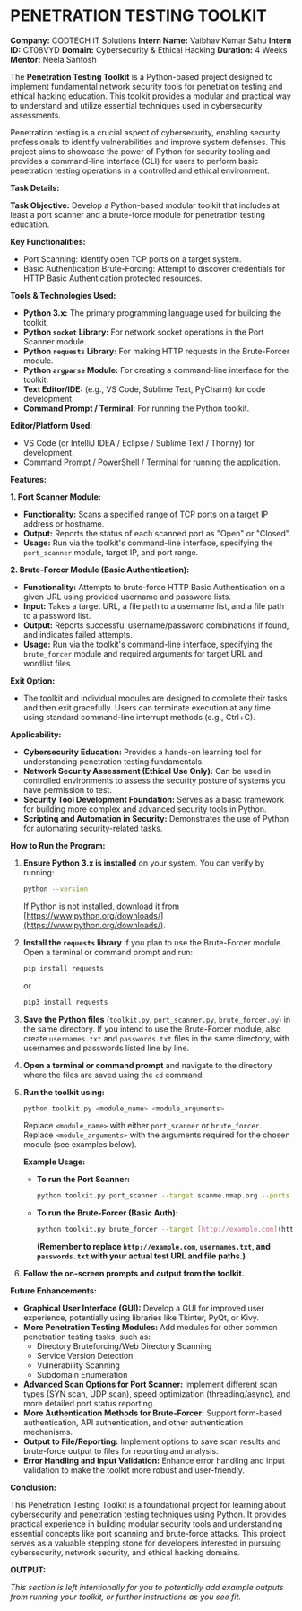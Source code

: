 # PENETRATION TESTING TOOLKIT

**Company:** CODTECH IT Solutions
**Intern Name:** Vaibhav Kumar Sahu
**Intern ID:** CT08VYD
**Domain:** Cybersecurity & Ethical Hacking
**Duration:** 4 Weeks
**Mentor:** Neela Santosh

The **Penetration Testing Toolkit** is a Python-based project designed to implement fundamental network security tools for penetration testing and ethical hacking education. This toolkit provides a modular and practical way to understand and utilize essential techniques used in cybersecurity assessments.

Penetration testing is a crucial aspect of cybersecurity, enabling security professionals to identify vulnerabilities and improve system defenses. This project aims to showcase the power of Python for security tooling and provides a command-line interface (CLI) for users to perform basic penetration testing operations in a controlled and ethical environment.

**Task Details:**

**Task Objective:** Develop a Python-based modular toolkit that includes at least a port scanner and a brute-force module for penetration testing education.

**Key Functionalities:**

*   Port Scanning: Identify open TCP ports on a target system.
*   Basic Authentication Brute-Forcing: Attempt to discover credentials for HTTP Basic Authentication protected resources.

**Tools & Technologies Used:**

*   **Python 3.x:** The primary programming language used for building the toolkit.
*   **Python `socket` Library:** For network socket operations in the Port Scanner module.
*   **Python `requests` Library:** For making HTTP requests in the Brute-Forcer module.
*   **Python `argparse` Module:** For creating a command-line interface for the toolkit.
*   **Text Editor/IDE:** (e.g., VS Code, Sublime Text, PyCharm) for code development.
*   **Command Prompt / Terminal:** For running the Python toolkit.

**Editor/Platform Used:**

*   VS Code (or IntelliJ IDEA / Eclipse / Sublime Text / Thonny) for development.
*   Command Prompt / PowerShell / Terminal for running the application.

**Features:**

**1. Port Scanner Module:**

*   **Functionality:** Scans a specified range of TCP ports on a target IP address or hostname.
*   **Output:** Reports the status of each scanned port as "Open" or "Closed".
*   **Usage:**  Run via the toolkit's command-line interface, specifying the `port_scanner` module, target IP, and port range.

**2. Brute-Forcer Module (Basic Authentication):**

*   **Functionality:** Attempts to brute-force HTTP Basic Authentication on a given URL using provided username and password lists.
*   **Input:** Takes a target URL, a file path to a username list, and a file path to a password list.
*   **Output:**  Reports successful username/password combinations if found, and indicates failed attempts.
*   **Usage:** Run via the toolkit's command-line interface, specifying the `brute_forcer` module and required arguments for target URL and wordlist files.

**Exit Option:**

*   The toolkit and individual modules are designed to complete their tasks and then exit gracefully. Users can terminate execution at any time using standard command-line interrupt methods (e.g., Ctrl+C).

**Applicability:**

*   **Cybersecurity Education:**  Provides a hands-on learning tool for understanding penetration testing fundamentals.
*   **Network Security Assessment (Ethical Use Only):**  Can be used in controlled environments to assess the security posture of systems you have permission to test.
*   **Security Tool Development Foundation:** Serves as a basic framework for building more complex and advanced security tools in Python.
*   **Scripting and Automation in Security:** Demonstrates the use of Python for automating security-related tasks.

**How to Run the Program:**

1.  **Ensure Python 3.x is installed** on your system. You can verify by running:
    ```bash
    python --version
    ```
    If Python is not installed, download it from [https://www.python.org/downloads/](https://www.python.org/downloads/).

2.  **Install the `requests` library** if you plan to use the Brute-Forcer module. Open a terminal or command prompt and run:
    ```bash
    pip install requests
    ```
    or
    ```bash
    pip3 install requests
    ```

3.  **Save the Python files** (`toolkit.py`, `port_scanner.py`, `brute_forcer.py`) in the same directory.  If you intend to use the Brute-Forcer module, also create `usernames.txt` and `passwords.txt` files in the same directory, with usernames and passwords listed line by line.

4.  **Open a terminal or command prompt** and navigate to the directory where the files are saved using the `cd` command.

5.  **Run the toolkit using:**
    ```bash
    python toolkit.py <module_name> <module_arguments>
    ```
    Replace `<module_name>` with either `port_scanner` or `brute_forcer`.
    Replace `<module_arguments>` with the arguments required for the chosen module (see examples below).

    **Example Usage:**

    *   **To run the Port Scanner:**
        ```bash
        python toolkit.py port_scanner --target scanme.nmap.org --ports 1-100
        ```
    *   **To run the Brute-Forcer (Basic Auth):**
        ```bash
        python toolkit.py brute_forcer --target [http://example.com](http://example.com) --usernames usernames.txt --passwords passwords.txt
        ```
        **(Remember to replace `http://example.com`, `usernames.txt`, and `passwords.txt` with your actual test URL and file paths.)**

6.  **Follow the on-screen prompts and output from the toolkit.**

**Future Enhancements:**

*   **Graphical User Interface (GUI):** Develop a GUI for improved user experience, potentially using libraries like Tkinter, PyQt, or Kivy.
*   **More Penetration Testing Modules:** Add modules for other common penetration testing tasks, such as:
    *   Directory Bruteforcing/Web Directory Scanning
    *   Service Version Detection
    *   Vulnerability Scanning
    *   Subdomain Enumeration
*   **Advanced Scan Options for Port Scanner:** Implement different scan types (SYN scan, UDP scan), speed optimization (threading/async), and more detailed port status reporting.
*   **More Authentication Methods for Brute-Forcer:**  Support form-based authentication, API authentication, and other authentication mechanisms.
*   **Output to File/Reporting:** Implement options to save scan results and brute-force output to files for reporting and analysis.
*   **Error Handling and Input Validation:** Enhance error handling and input validation to make the toolkit more robust and user-friendly.

**Conclusion:**

This Penetration Testing Toolkit is a foundational project for learning about cybersecurity and penetration testing techniques using Python. It provides practical experience in building modular security tools and understanding essential concepts like port scanning and brute-force attacks. This project serves as a valuable stepping stone for developers interested in pursuing cybersecurity, network security, and ethical hacking domains.

**OUTPUT:**

*This section is left intentionally for you to potentially add example outputs from running your toolkit, or further instructions as you see fit.*
